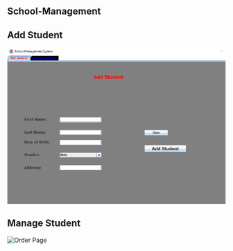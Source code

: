 ## School-Management
## **Add Student**
![Main Page](/screenshot/Screenshot%202023-10-17%20123033.png)
## **Manage Student**
![Order Page](Screenshot%202023-10-17%20123430.png)
